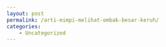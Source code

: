 ```yaml
---
layout: post
permalink: /arti-mimpi-melihat-ombak-besar-keruh/
categories:
    - Uncategorized
---
```


